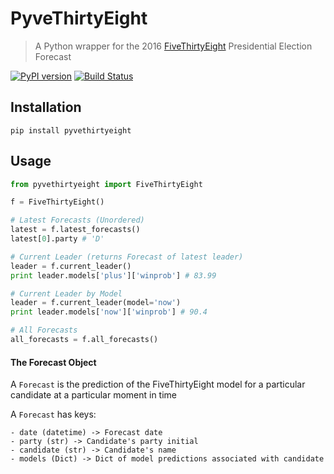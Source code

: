 # PyveThirtyEight
> A Python wrapper for the 2016 [FiveThirtyEight](projects.fivethirtyeight.com/2016-election-forecast/) Presidential Election Forecast 

[![PyPI version](https://badge.fury.io/py/pyvethirtyeight.svg)](https://badge.fury.io/py/pyvethirtyeight)
[![Build Status](https://travis-ci.org/bcongdon/pyvethirtyeight.svg?branch=master)](https://travis-ci.org/bcongdon/pyvethirtyeight)

## Installation
```
pip install pyvethirtyeight
```

## Usage
```python
from pyvethirtyeight import FiveThirtyEight

f = FiveThirtyEight()

# Latest Forecasts (Unordered)
latest = f.latest_forecasts()
latest[0].party # 'D'

# Current Leader (returns Forecast of latest leader)
leader = f.current_leader()
print leader.models['plus']['winprob'] # 83.99

# Current Leader by Model
leader = f.current_leader(model='now')
print leader.models['now']['winprob'] # 90.4

# All Forecasts
all_forecasts = f.all_forecasts()
```

#### The Forecast Object
A `Forecast` is the prediction of the FiveThirtyEight model for a particular candidate at a particular moment in time

A `Forecast` has keys:

	- date (datetime) -> Forecast date
	- party (str) -> Candidate's party initial
	- candidate (str) -> Candidate's name
	- models (Dict) -> Dict of model predictions associated with candidate